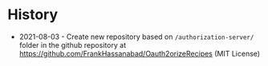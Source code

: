 # History

- 2021-08-03 - Create new repository based on `/authorization-server/` folder in the github repository at https://github.com/FrankHassanabad/Oauth2orizeRecipes (MIT License)
